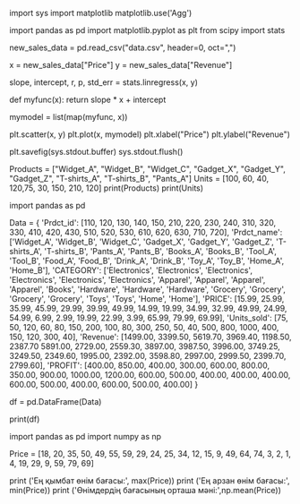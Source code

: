 import sys
import matplotlib
matplotlib.use('Agg')

import pandas as pd
import matplotlib.pyplot as plt
from scipy import stats

new_sales_data = pd.read_csv("data.csv", header=0, oct=",")

x = new_sales_data["Price"]
y = new_sales_data["Revenue"]

slope, intercept, r, p, std_err = stats.linregress(x, y)

def myfunc(x):
    return slope * x + intercept

mymodel = list(map(myfunc, x))

plt.scatter(x, y)
plt.plot(x, mymodel)
plt.xlabel("Price")
plt.ylabel("Revenue")

plt.savefig(sys.stdout.buffer)
sys.stdout.flush()

Products = ["Widget_A", "Widget_B", "Widget_C", "Gadget_X", "Gadget_Y", "Gadget_Z", "T-shirts_A", "T-shirts_B", "Pants_A"]
Units = [100, 60, 40, 120,75, 30, 150, 210, 120]
print(Products)
print(Units)

import pandas as pd

Data = {
    'Prdct_id': [110, 120, 130, 140, 150, 210, 220, 230, 240, 310, 320, 330, 410, 420, 430, 510, 520, 530, 610, 620, 630, 710, 720],
    'Prdct_name': ['Widget_A', 'Widget_B', 'Widget_C', 'Gadget_X', 'Gadget_Y', 'Gadget_Z', 'T-shirts_A', 'T-shirts_B', 'Pants_A', 'Pants_B', 'Books_A', 'Books_B', 'Tool_A', 'Tool_B', 'Food_A', 'Food_B', 'Drink_A', 'Drink_B', 'Toy_A', 'Toy_B', 'Home_A', 'Home_B'],
    'CATEGORY': ['Electronics', 'Electronics', 'Electronics', 'Electronics', 'Electronics', 'Electronics', 'Apparel', 'Apparel', 'Apparel', 'Apparel', 'Books', 'Hardware', 'Hardware', 'Hardware', 'Grocery', 'Grocery', 'Grocery', 'Grocery', 'Toys', 'Toys', 'Home', 'Home'],
    'PRICE': [15.99, 25.99, 35.99, 45.99, 29.99, 39.99, 49.99, 14.99, 19.99, 34.99, 32.99, 49.99, 24.99, 54.99, 6.99, 2.99, 19.99, 22.99, 3.99, 65.99, 79.99, 69.99],
    'Units_sold': [75, 50, 120, 60, 80, 150, 200, 100, 80, 300, 250, 50, 40, 500, 800, 1000, 400, 150, 120, 300, 40],
    'Revenue': [1499.00, 3399.50, 5619.70, 3969.40, 1198.50, 2387.70 5891.00, 2729.00, 2559.30, 3897.00, 3987.50, 3996.00, 3749.25, 3249.50, 2349.60, 1995.00, 2392.00, 3598.80, 2997.00, 2999.50, 2399.70, 2799.60],
    'PROFIT': [400.00, 850.00, 400.00, 300.00, 600.00, 800.00, 350.00, 900.00, 1000.00, 1200.00, 600.00, 500.00, 400.00, 400.00, 400.00, 600.00, 500.00, 400.00, 600.00, 500.00, 400.00]
}

df = pd.DataFrame(Data)

print(df)

import pandas as pd
import numpy as np

Price = [18, 20, 35, 50, 49, 55, 59, 29, 24, 25, 34, 12, 15, 9, 49, 64, 74, 3, 2, 1, 4, 19, 29, 9, 59, 79, 69]

print ('Ең қымбат өнім бағасы:', max(Price))
print ('Ең арзан өнім бағасы:', min(Price))
print ('Өнімдердің бағасының орташа мәні:',np.mean(Price))
